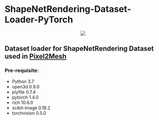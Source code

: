 # ShapeNetRendering-Dataset-Loader-PyTorch

<p align="center">
 <img src="https://user-images.githubusercontent.com/34999814/131212247-dd6942b1-48fd-4d50-ab18-8d4e53fa3fa1.jpg">
</p>

## Dataset loader for ShapeNetRendering Dataset used in [Pixel2Mesh](https://github.com/nywang16/Pixel2Mesh)

### Pre-requisite:

 - Python 3.7
 - open3d 0.9.0
 - plyfile 0.7.4
 - pytorch 1.4.0
 - rich 10.6.0
 - scikit-image 0.18.2
 - torchvision 0.5.0
